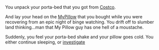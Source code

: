 You unpack your porta-bed that you got from [Costco](http://www.costco.com).

And lay your head on the [MyPillow](http://www.mypillow.com) that you bought 
while you were recovering from an epic night of binge watching.  You drift off
to slumber land thinking...man that My Pillow guy has one hell of a moustache.

Suddenly, you feel your porta-bed shake and your pillow goes cold. You either continue sleeping, or
[investigate](english\incantation-forrest\incantation-forrest.md)
